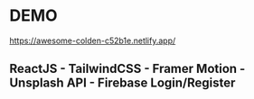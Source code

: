 # DEMO

https://awesome-colden-c52b1e.netlify.app/




## ReactJS - TailwindCSS - Framer Motion - Unsplash API - Firebase Login/Register







